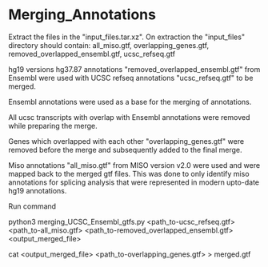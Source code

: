 # Merging_Annotations

Extract the files in the "input_files.tar.xz". On extraction the "input_files" directory should contain:
  all_miso.gtf,
  overlapping_genes.gtf,
  removed_overlapped_ensembl.gtf,
  ucsc_refseq.gtf

hg19 versions hg37.87 annotations "removed_overlapped_ensembl.gtf" from Ensembl were used with UCSC refseq annotations "ucsc_refseq.gtf" to be merged.

Ensembl annotations were used as a base for the merging of annotations.

All ucsc transcripts with overlap with Ensembl annotations were removed while preparing the merge.

Genes which overlapped with each other "overlapping_genes.gtf" were removed before the merge 
    and subsequently added to the final merge. 

Miso annotations "all_miso.gtf" from MISO version v2.0 were used and were mapped back to the merged gtf files. 
    This was done to only identify miso annotations for splicing analysis that were represented in modern upto-date hg19 annotations.

Run command

python3 merging_UCSC_Ensembl_gtfs.py <path_to-ucsc_refseq.gtf> <path_to-all_miso.gtf> <path_to-removed_overlapped_ensembl.gtf> <output_merged_file>

cat <output_merged_file> <path_to-overlapping_genes.gtf> > merged.gtf
